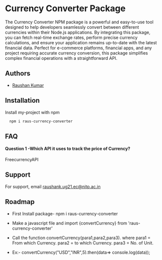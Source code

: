
# Currency Converter Package

The Currency Converter NPM package is a powerful and easy-to-use tool designed to help developers seamlessly convert between different currencies within their Node.js applications. By integrating this package, you can fetch real-time exchange rates, perform precise currency calculations, and ensure your application remains up-to-date with the latest financial data. Perfect for e-commerce platforms, financial apps, and any project requiring accurate currency conversion, this package simplifies complex financial operations with a straightforward API.

## Authors

- [Raushan Kumar](https://github.com/raushan498)


## Installation

Install my-project with npm

```bash
  npm i raus-currency-converter

```
    
## FAQ

#### Question 1 -Which API it uses to track the price of Currency?

FreecurrencyAPI




## Support

For support, email raushank.ug21.ec@nitp.ac.in 


## Roadmap

- First Install package-
   npm i raus-currency-converter

- Make a javascript file and import {convertCurrency} from 'raus-currency-converter'

- Call the function convertCurrency(para1,para2,para3).
   where para1 = From which Currency.
   para2 = to which Currency.
   para3 = No. of Unit.

- Ex:- convertCurrency("USD","INR",5).then(data=> console.log(data));
